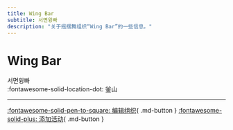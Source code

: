 ```yaml
---
title: Wing Bar
subtitle: 서면윙빠
description: "关于摇摆舞组织“Wing Bar”的一些信息。"
---
```


# Wing Bar

서면윙빠  
:fontawesome-solid-location-dot: 釜山  


---

[:fontawesome-solid-pen-to-square: 编辑组织](https://github.com/swingdance/orgs/issues/new?assignees=&labels=update+org&projects=&template=03-update_entity.yml&title=Update%20Org%3A%20ko_KR%20%E2%80%A2%20Wing%20Bar&region=ko_KR&id=wing-bar&name=Wing%20Bar){ .md-button } [:fontawesome-solid-plus: 添加活动](https://github.com/swingdance/events/issues/new?assignees=&labels=add+event&projects=&template=02-add_entity.yml&title=Add%20Event%3A%20ko_KR%20%E2%80%A2%20%3CName%3E&region=ko_KR&province=Busan&city=Busan&org_id=wing-bar){ .md-button }
